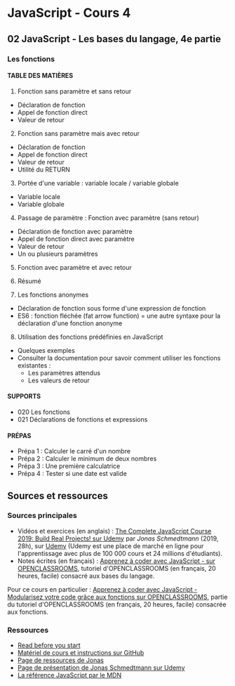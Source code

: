 # JavaScript - Cours 4

## 02 JavaScript - Les bases du langage, 4e partie

### Les fonctions

#### TABLE DES MATIÈRES

1. Fonction sans paramètre et sans retour
  - Déclaration de fonction
  - Appel de fonction direct
  - Valeur de retour

2. Fonction sans paramètre mais avec retour
  - Déclaration de fonction
  - Appel de fonction direct
  - Valeur de retour
  - Utilité du RETURN

3. Portée d'une variable : variable locale / variable globale
  - Variable locale
  - Variable globale

4. Passage de paramètre : Fonction avec paramètre (sans retour)
  - Déclaration de fonction avec paramètre
  - Appel de fonction direct avec paramètre
  - Valeur de retour
  - Un ou plusieurs paramètres

5. Fonction avec paramètre et avec retour

6. Résumé

7. Les fonctions anonymes
  - Déclaration de fonction sous forme d'une expression de fonction
  - ES6 : fonction fléchée (fat arrow function) = une autre syntaxe pour la déclaration d'une fonction anonyme

8. Utilisation des fonctions prédéfinies en JavaScript
  - Quelques exemples
  - Consulter la documentation pour savoir comment utiliser les fonctions existantes :
    - Les paramètres attendus
    - Les valeurs de retour

#### SUPPORTS

- 020 Les fonctions
- 021 Déclarations de fonctions et expressions

#### PRÉPAS

- Prépa 1 : Calculer le carré d'un nombre
- Prépa 2 : Calculer le minimum de deux nombres
- Prépa 3 : Une première calculatrice
- Prépa 4 : Tester si une date est valide

## Sources et ressources

### Sources principales

- Vidéos et exercices (en anglais) : [The Complete JavaScript Course 2019: Build Real Projects! sur Udemy](https://www.udemy.com/course/the-complete-javascript-course/) par _Jonas Schmedtmann_ (2019, 28h), sur [Udemy](https://www.udemy.com) (Udemy est une place de marché en ligne pour l'apprentissage avec plus de 100 000 cours et 24 millions d'étudiants).
- Notes écrites (en français) : [Apprenez à coder avec JavaScript - sur OPENCLASSROOMS](https://openclassrooms.com/fr/courses/2984401-apprenez-a-coder-avec-javascript), tutoriel d'OPENCLASSROOMS (en français, 20 heures, facile) consacré aux bases du langage.

Pour ce cours en particulier : [Apprenez à coder avec JavaScript - Modularisez votre code grâce aux fonctions sur OPENCLASSROOMS](https://openclassrooms.com/fr/courses/2984401-apprenez-a-coder-avec-javascript/3079821-modularisez-votre-code-grace-aux-fonctions), partie du tutoriel d'OPENCLASSROOMS (en français, 20 heures, facile) consacrée aux fonctions.

### Ressources

- [Read before you start](file:///Users/Myriam/Documents/PC/E/Myriam/HERSCours%20-c/2019-2020/JS/the-complete-javascript-course/01%20Course%20Introduction/002%20READ%20BEFORE%20YOU%20START.html)
- [Matériel de cours et instructions sur GitHub](https://github.com/jonasschmedtmann/complete-javascript-course)
- [Page de ressources de Jonas](http://codingheroes.io/resources/)
- [Page de présentation de Jonas Schmedtmann sur Udemy](https://www.udemy.com/user/jonasschmedtmann/)
- [La référence JavaScript par le MDN](https://developer.mozilla.org/en-US/docs/Web/JavaScript/Reference)
